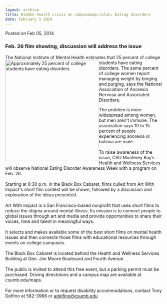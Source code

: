 ```yaml
---
layout: archive
title: Hidden health crisis on campus&amp;colon; Eating disorders
date: February 5 2014
---
```


<span class="date">Posted on Feb 05, 2014 </span>

<h3>Feb. 26 film showing, discussion will address the issue</h3>
<p>The National Institute of Mental Health estimates that 25
percent of college students have eating&#xA0;<img alt="Approximately 25 percent of college students have eating disorders" src="http://news.csumb.edu/sites/default/files/65/attachments/news/images/stigma_1.jpg" style="float:left; width:300px; height:323px">disorders. The same
percent of college women report managing weight by binging and
purging, says the National Association of Anorexia Nervosa and
Associated Disorders.</img></p>
<p>The problem is more widespread among women, but men aren&apos;t
immune. The association says 10 to 15 percent of people
experiencing anorexia or bulimia are male.<br>
<br>
To raise awareness of the issue, CSU Monterey Bay&#x2019;s Health and
Wellness Services will observe National Eating Disorder Awareness
Week with a program on Feb. 26.<br>
<br>
Starting at 6:30 p.m. in the Black Box Cabaret, films culled from
Art With Impact&apos;s short film contest will be shown, followed by a
discussion and exploration of the ideas presented.<br>
<br>
Art With Impact is a San Francisco-based nonprofit that uses short
films to reduce the stigma around mental illness. Its mission is to
connect people to global issues through art and media and provide
opportunities to share their voices, time and talent in meaningful
ways.<br>
<br>
It selects and makes available some of the best short films on
mental health issues and then connects those films with educational
resources through events on college campuses.<br>
<br>
The Black Box Cabaret is located behind the Health and Wellness
Services Building at Gen. Jim Moore Boulevard and Fourth
Avenue.<br>
<br>
The public is invited to attend this free event, but a parking
permit must be purchased. Driving directoions and a campus map are
available at csumb.edu/maps.<br>
<br>
For more information or to request disability accommodations,
contact Tony Delfino at 582-3988 or <a href="mailto:adelfino@csumb.edu">adelfino@csumb.edu</a></br></br></br></br></br></br></br></br></br></br></br></br></br></br></p>
